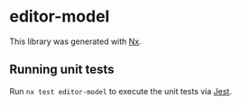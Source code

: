 # editor-model

This library was generated with [Nx](https://nx.dev).

## Running unit tests

Run `nx test editor-model` to execute the unit tests via [Jest](https://jestjs.io).
